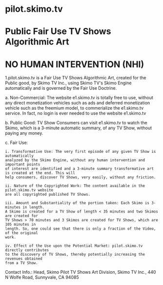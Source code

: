 # pilot.skimo.tv
# Public Fair Use TV Shows Algorithmic Art
# NO HUMAN INTERVENTION (NHI)
1.pilot.skimo.tv is a Fair Use TV Shows Algorithmic Art, created for the Public good, by Skimo TV Inc., using Skimo TV's Skimo Engine automatically and is governed by the Fair Use Doctrine.

  a. Non-Commercial: The website e1.skimo.tv is totally free to use, without any direct monetization vehicles such as ads and deferred monetization vehicle such as the freemium model, to commerialize the e1.skimo.tv service. In fact, no login is ever needed to use the website e1.skimo.tv

  b. Public Good: TV Show Consumers can visit e1.skimo.tv to watch the Skimo, which is a 3-minute automatic summary, of any TV Show, without paying any money.

  c. Fair Use:

    i. Transformative Use: The very first episode of any given TV Show is automatically 
    analyzed by the Skimo Engine, without any human intervention and important points 
    of interest are identified and a 3-minute summary transformative art is created at the end. This will 
    help consumers, discover TV Shows, very easily, without any friction. 

    ii. Nature of the Copyrighted Work: The content available in the pilot.skimo.tv website 
    are all copyrighted published TV Shows.
    
    iii. Amount and Substantiality of the portion taken: Each Skimo is 3-minutes in length. 
    A Skimo is created for a TV Show of length < 35 minutes and two Skimos are created for 
    TV Shows > 70 minutes and 3 Skimos are created for TV Shows, which are 105 minutes in 
    length. So, one could see that there is only a fraction of the Video, of the original 
    work.
    
    iv. Effect of the Use upon the Potential Market: pilot.skimo.tv directly contributes 
    to the discovery of TV Shows, thereby potentially increasing the revenues obtained 
    from a TV Show.
Contact Info.:
  Head, Skimo Pilot TV Shows Art Division,
  Skimo TV Inc.,
  440 N Wolfe Road,
  Sunnyvale,
  CA 94085
